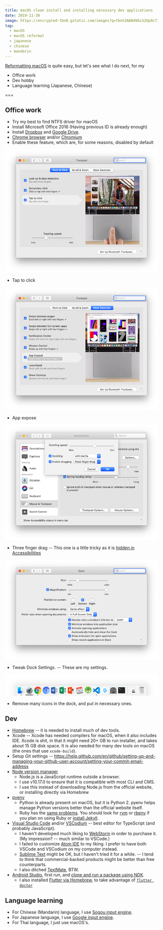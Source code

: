 ```yaml
---
title: macOS clean install and installing necessary dev applications
date: 2019-11-30
image: https://encrypted-tbn0.gstatic.com/images?q=tbn%3AANd9GcS2Up9c7iRc_aIDVfouaC2OAZYiK6o7ZzermxFeFcsqL3OHb_w8
tag:
  - macOS
  - macOS reformat
  - japanese
  - chinese
  - mandarin
---
```


[Reformatting macOS](https://www.imore.com/how-to-prepare-mac-for-sale#reformat-your-hard-drive) is quite easy, but let's see what I do next, for my

- Office work
- Dev hobby
- Language learning (Japanese, Chinese)

===

## Office work

- Try my best to find NTFS driver for macOS
- Install Microsoft Office 2016 (Having previous ID is already enough)
- Install [Dropbox](https://www.dropbox.com/install) and [Google Drive](https://www.google.com/drive/download/).
- [Chrome browser](https://www.google.com/chrome/) and/or [Chromium](https://www.chromium.org/getting-involved/download-chromium)
- Enable these feature, which are, for some reasons, disabled by default

![Tap to click](/media/2019-11-30/tap-to-click.png)

- Tap to click

![App expose](/media/2019-11-30/app-expose.png)

- App expose

![Three finger drag](/media/2019-11-30/three-finger-drag.png)

- Three finger drag -- This one is a little tricky as it is [hidden in Accessibilities](https://www.makeuseof.com/tag/three-finger-drag-mac/)

![dock settings](/media/2019-11-30/dock-settings.png)

- Tweak Dock Settings. -- These are my settings.

![dock](/media/2019-11-30/dock.png)

- Remove many icons in the dock, and put in necessary ones.

## Dev

- [Homebrew](https://brew.sh/) -- it is needed to install much of dev tools.
- Xcode -- Xcode has needed compilers for macOS, when it also includes IDE. Xcode is shit, in that it might need 20+ GB to run installer, and takes about 15 GB disk space. It is also needed for many dev tools on macOS (the ones that use `xcode-build`).
- Setup Git settings -- <https://help.github.com/en/github/setting-up-and-managing-your-github-user-account/setting-your-commit-email-address>
- [Node version manager](https://github.com/nvm-sh/nvm)
  - Node.js is a JavaScript runtime outside a browser.
  - I use v10.17.0 to ensure that it is compatible with most CLI and CMS.
  - I use this instead of downloading Node.js from the official website, or installing directly via Homebrew
- [pvenv](https://github.com/pyenv/pyenv)
  - Python is already present on macOS, but it is Python 2. pyenv helps manage Python versions better than the official website itself.
  - Ruby has the [same problems](/post/2019/07/macos-ruby-python). You should look for [rvm](https://rvm.io/) or [rbenv](https://github.com/rbenv/rbenv) if you plan on using Ruby or [install Jekyll](/post/2019/07/github-pages-blog).
- [Visual Studio Code](https://code.visualstudio.com/) and/or [VSCodium](https://github.com/VSCodium/vscodium) -- best editor for TypeScript (and probably JavaScript).
  - I haven't developed much liking to [WebStorm](https://www.jetbrains.com/webstorm/) in order to purchase it. (My impression? -- much similar to VSCode.)
  - I failed to customize [Atom IDE](https://atom.io/) to my liking. I prefer to have both VSCode and VSCodium on my computer instead.
  - [Sublime Text](https://www.sublimetext.com/) might be OK, but I haven't tried it for a while. -- I tend to think that commercial-backed products might be better than free counterparts.
  - I also ditched [TextMate](https://macromates.com/), BTW.
- [Android Studio](https://developer.android.com/studio), first run, and [clone and run a package using NDK](https://github.com/patarapolw/KeePassDX-diceware).
  - I also installed [Flutter via Homebrew](https://github.com/flutter/flutter/issues/14050), to take advantage of [`flutter doctor`](https://flutter.dev/docs/get-started/install/macos#run-flutter-doctor)

## Language learning

- For Chinese (Mandarin) language, I use [Sogou input engine](https://pinyin.sogou.com/mac/).
- For Japanese language, I use [Google input engine](https://www.google.co.jp/ime/).
- For Thai language, I just use macOS's.
